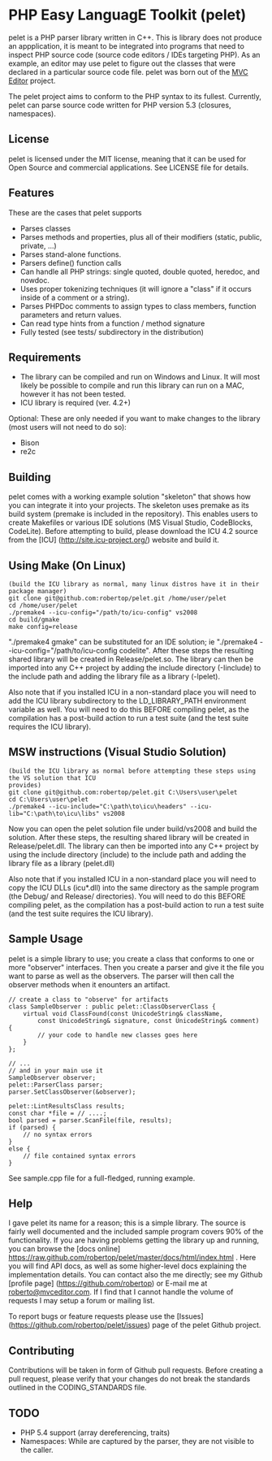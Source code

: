PHP Easy LanguagE Toolkit (pelet)
=================================

pelet is a PHP parser library written in C++.  This is library does not produce an
appplication,  it is meant to be integrated into programs that need to inspect PHP
source code (source code editors / IDEs targeting PHP). As an example, an editor may
use pelet to figure out the classes that were declared in a particular source code
file. pelet was born out of the [MVC Editor](http://code.google.com/p/mvc-editor) 
project.

The pelet project aims to conform to the PHP syntax to its fullest.  Currently, pelet
can parse source code written for PHP version 5.3 (closures, namespaces).

License
-------
pelet is licensed under the MIT license, meaning that it can be used for Open Source
and commercial applications. See LICENSE file for details.

Features
--------
These are the cases that pelet supports

- Parses classes
- Parses methods and properties, plus all of their modifiers (static, public, private, ...)
- Parses stand-alone functions.  
- Parsers define() function calls
- Can handle all PHP strings: single quoted, double quoted, heredoc, and nowdoc.
- Uses proper tokenizing techniques (it will ignore a "class" if it occurs inside of a comment or a string).
- Parses PHPDoc comments to assign types to class members, function parameters and return values.
- Can read type hints from a function / method signature
- Fully tested (see tests/ subdirectory in the distribution)

Requirements
-------------
- The library can be compiled and run on Windows and Linux. It will most likely be 
possible to compile and run this library can run on a MAC, however it has not been 
tested.
- ICU library is required (ver. 4.2+)

Optional: These are only needed if you want to make changes to the library (most
users will not need to do so):

- Bison
- re2c 

Building 
---------

pelet comes with a working example solution "skeleton" that shows how
you can integrate it into your projects.  The skeleton uses premake as its build system (premake is 
included in the repository). This enables users to create Makefiles or various IDE solutions (MS 
Visual Studio, CodeBlocks, CodeLite). Before attempting to build, please download the ICU 4.2 
source from the [ICU] (http://site.icu-project.org/) website and build it.

Using Make (On  Linux)
------------------------
	(build the ICU library as normal, many linux distros have it in their package manager)
	git clone git@github.com:robertop/pelet.git /home/user/pelet
	cd /home/user/pelet
	./premake4 --icu-config="/path/to/icu-config" vs2008
	cd build/gmake
	make config=release

"./premake4 gmake" can be substituted for an IDE solution; ie 
"./premake4 --icu-config="/path/to/icu-config codelite". After these steps
the resulting shared library will be created in Release/pelet.so. The library can then be imported
into any C++ project by adding the include directory (-Iinclude) to the include path and adding the 
library file as a library (-lpelet). 

Also note that if you installed ICU in a non-standard place you will need to add the ICU library subdirectory
to the LD_LIBRARY_PATH environment variable as well. You will need to do this BEFORE compiling
pelet, as the compilation has a post-build action to run a test suite (and the test suite requires
the ICU library).

MSW instructions (Visual Studio Solution)
------------------------------------------
    (build the ICU library as normal before attempting these steps using the VS solution that ICU 
	provides)
	git clone git@github.com:robertop/pelet.git C:\Users\user\pelet
	cd C:\Users\user\pelet	
	./premake4 --icu-include="C:\path\to\icu\headers" --icu-lib="C:\path\to\icu\libs" vs2008

Now you can open the pelet solution file under build/vs2008 and build the solution. After these
steps, the resulting shared library will be created in Release/pelet.dll. The library can then be imported
into any C++ project by using the include directory (include) to the include path and adding the 
library file as a library (pelet.dll)

Also note that if you installed ICU in a non-standard place you will need to copy the ICU DLLs (icu*.dll) into the 
same directory as the sample program (the Debug/ and Release/ directories). You will need to do this 
BEFORE compiling pelet, as the compilation has a post-build action to run a test suite (and the test 
suite requires the ICU library).

Sample Usage
-------------
pelet is a simple library to use; you create a class that conforms to one or more
"observer" interfaces. Then you create a parser and give it the file you want to 
parse as well as the observers.  The parser will then call the observer methods
when it enounters an artifact.

	// create a class to "observe" for artifacts
	class SampleObserver : public pelet::ClassObserverClass {
		virtual void ClassFound(const UnicodeString& className, 
			const UnicodeString& signature, const UnicodeString& comment) {
			// your code to handle new classes goes here
		}
	};
	
	// ...
	// and in your main use it
	SampleObserver observer;
	pelet::ParserClass parser;
	parser.SetClassObserver(&observer);
	
	pelet::LintResultsClass results;
	const char *file = // ....;
	bool parsed = parser.ScanFile(file, results);
	if (parsed) {
		// no syntax errors
	}
	else {
		// file contained syntax errors
	}


See sample.cpp file for a full-fledged, running example.

Help
-----
I gave pelet its name for a reason; this is a simple library.  The source is fairly well documented and 
the included sample program covers 90% of the functionality. If you are having problems getting the library
up and running, you can browse the [docs online] https://raw.github.com/robertop/pelet/master/docs/html/index.html .
Here you will find API docs, as well as some higher-level docs explaining the implementation details.
You can contact also the me directly; see my Github [profile page] (https://github.com/robertop) or E-mail me
at roberto@mvceditor.com. If I find that I cannot handle the volume of requests I may setup a forum or mailing list.

To report bugs or feature requests please use the [Issues] (https://github.com/robertop/pelet/issues)
page of the pelet Github project. 

Contributing
-------------
Contributions will be taken in form of Github pull requests. Before creating a pull request, please 
verify that your changes do not break the standards outlined in the CODING_STANDARDS file.

TODO
-----
- PHP 5.4 support (array dereferencing, traits)
- Namespaces: While are captured by the parser, they are not visible to the caller.

